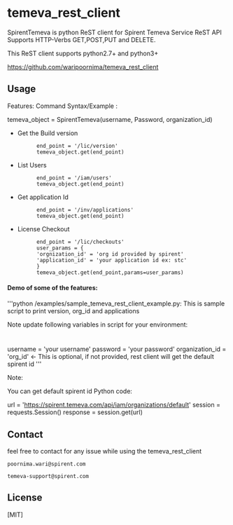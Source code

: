 # temeva_rest_client

SpirentTemeva is python ReST client for Spirent Temeva Service ReST API Supports HTTP-Verbs GET,POST,PUT and DELETE. 

This ReST client supports python2.7+ and python3+

https://github.com/waripoornima/temeva_rest_client


## Usage
Features:
Command Syntax/Example :

   temeva_object = SpirentTemeva(username, Password, organization_id)

* Get the Build version

			end_point = '/lic/version'
			temeva_object.get(end_point)


* List Users
			
			end_point = '/iam/users'
			temeva_object.get(end_point)


* Get application Id

			end_point = '/inv/applications'
			temeva_object.get(end_point)
	
	
* License Checkout

			end_point = '/lic/checkouts'
			user_params = {
			'orgnization_id' = 'org id provided by spirent'
			'application_id' = 'your application id ex: stc'
			}
			temeva_object.get(end_point,params=user_params)
		

                
#### Demo of some of the features:
'''python
/examples/sample_temeva_rest_client_example.py:
This is sample script to print version, org_id and applications

Note update following variables in script for your environment:
# 
username = 'your username'
password = 'your password'
organization_id = 'org_id' <- This is optional, if not provided, rest client will get the default spirent id 
'''

Note: 

You can get default spirent id 
Python code:

url = 'https://spirent.temeva.com/api/iam/organizations/default'
session = requests.Session()
response = session.get(url)


## Contact
feel free to contact for any issue while using the temeva_rest_client

	poornima.wari@spirent.com

	temeva-support@spirent.com

## License
[MIT]

